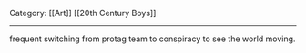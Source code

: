 Category: [[Art]] [[20th Century Boys]]
___
frequent switching from protag team to conspiracy to see the world moving.